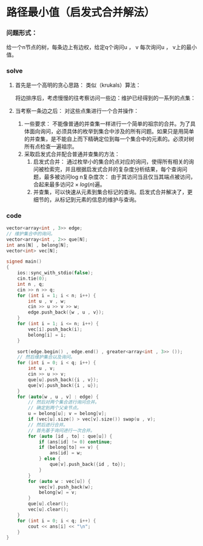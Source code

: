 # 路径最小值（启发式合并解法）

### 问题形式：

给一个n节点的树，每条边上有边权，给定q个询问u ， v 每次询问u  ， v上的最小值。

### solve

1. 首先是一个高明的贪心思路： 类似（krukals）算法：

   将边排序后，考虑慢慢的往考察访问一些边：维护已经得到的一系列的点集：

2. 当考察一条边之后： 对这些点集进行一个合并操作：

   1. 一些要求： 不能像普通的并查集一样进行一个简单的祖宗的合并。为了具体面向询问，必须具体的枚举到集合中涉及的所有问题。如果只是用简单的并查集，是不能自上而下精确定位到每一个集合中的元素的。必须对树所有点检查一遍祖宗。
   2. 采取启发式合并配合普通并查集的方法：
      1. 启发式合并： 通过枚举小的集合的点对应的询问，使得所有相关的询问被检索完，并且根据启发式合并的复杂度分析结果，每个查询问题，最多被访问log n复杂度次： 由于其访问当且仅当其端点被访问，合起来最多访问$2\times log(n)$遍。
      2. 并查集，可以快速从元素到集合标记的查询。启发式合并解决了，更细节的，从标记到元素的信息的维护与查询。

### code

```cpp
vector<array<int , 3>> edge;
// 维护集合中的询问。
vector<array<int , 2>> que[N];
int ans[N] , belong[N];
vector<int> vec[N];

signed main()
{
	ios::sync_with_stdio(false);
	cin.tie(0);
	int n , q;
	cin >> n >> q;
	for (int i = 1; i < n; i++) {
		int u , v , w;
		cin >> u >> v >> w;
		edge.push_back({w , u , v});
	}
	for (int i = 1; i <= n; i++) {
		vec[i].push_back(i);
		belong[i] = i;
	}

	sort(edge.begin() , edge.end() , greater<array<int , 3>> ());
	// 然后维护集合以及询问。
	for (int i = 0; i < q; i++) {
		int u , v;
		cin >> u >> v;
		que[u].push_back({i , v});
		que[v].push_back({i , u});
	}
	for (auto[w , u , v] : edge) {
		// 然后对两个集合进行询问合并。
		// 确定到两个父亲节点。
		u = belong[u]; v = belong[v];
		if (vec[u].size() > vec[v].size()) swap(u , v);
		// 然后进行合并。
		// 首先基于询问进行一次合并。
		for (auto [id , to] : que[u]) {
			if (ans[id] != 0) continue;
			if (belong[to] == v) {
				ans[id] = w;
			} else {
				que[v].push_back({id , to});
			}
		}
		for (auto w : vec[u]) {
			vec[v].push_back(w);
			belong[w] = v;
		}
		que[u].clear();
		vec[u].clear();
	}
	for (int i = 0; i < q; i++) {
		cout << ans[i] << "\n";
	}
}
```

